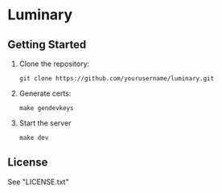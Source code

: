 # Luminary

## Getting Started

1. Clone the repository:
    ```
    git clone https://github.com/yourusername/luminary.git
    ```
2. Generate certs:
    ```
    make gendevkeys
    ```
3. Start the server
    ```
    make dev
    ```

## License

See "LICENSE.txt"